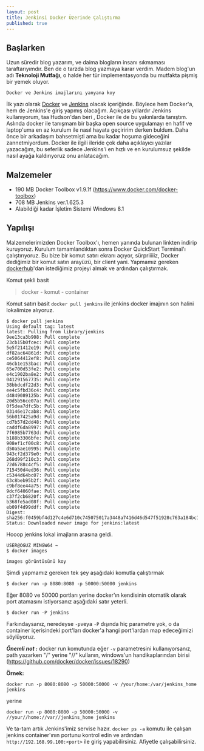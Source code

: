 ```yaml
---
layout: post
title: Jenkinsi Docker Üzerinde Çalıştırma
published: true
---
```



## Başlarken

Uzun süredir blog yazarım, ve daima blogların insanı sıkmaması taraftarıyımdır. Ben de o tarzda blog yazmaya karar verdim. Madem blog'un adı **Teknoloji Mutfağı**, o halde her tür implementasyonda bu mutfakta pişmiş bir yemek oluyor.

```
Docker ve Jenkins imajlarını yanyana koy
```

İlk yazı olarak [Docker](https://hub.docker.com/) ve [Jenkins](https://jenkins-ci.org/) olacak içeriğinde. Böylece hem Docker'a, hem de Jenkins'e giriş yapmış olacağım. Açıkçası yıllardır Jenkins kullanıyorum, taa Hudson'dan beri , Docker ile de bu yakınlarda tanıştım. Aslında docker ile tanışmam bir başka open source uygulamayı en hafif ve laptop'uma en az kurulum ile nasıl hayata geçiririm derken buldum. Daha önce bir arkadaşım bahsetmişti ama bu kadar hoşuma gideceğini zannetmiyordum. Docker ile ilgili ileride çok daha açıklayıcı yazılar yazacağım, bu seferlik sadece Jenkins'i en hızlı ve en kurulumsuz şekilde nasıl ayağa kaldırıyoruz onu anlatacağım.

## Malzemeler

* 190 MB Docker Toolbox v1.9.1f (https://www.docker.com/docker-toolbox)
* 708 MB Jenkins ver.1.625.3
* Alabildiği kadar İşletim Sistemi Windows 8.1 

## Yapılışı

Malzemelerimizden Docker Toolbox'ı, hemen yanında bulunan linkten indirip kuruyoruz. Kurulum tamamlandıktan sonra Docker QuickStart Terminal'ı çalıştırıyoruz. Bu bize bir komut satırı ekranı açıyor, sürpriiiiiz, Docker dediğimiz bir komut satırı arayüzü, bir client yani. Yapmamız gereken [dockerhub](https://hub.docker.com/)'dan istediğimiz projeyi almak ve ardından çalıştırmak.

Komut şekli basit

> docker - komut - container

Komut satırı basit `docker pull jenkins` ile jenkins docker imajının son halini lokalimize alıyoruz.

```
$ docker pull jenkins
Using default tag: latest
latest: Pulling from library/jenkins
9ee13ca3b908: Pull complete
23cb15b0fcec: Pull complete
5e5f21412e19: Pull complete
df82ac64861d: Pull complete
ce5064412ef8: Pull complete
46cb1e153bac: Pull complete
65e700d53fe2: Pull complete
e4c1902ba8e2: Pull complete
041291567735: Pull complete
38bbdcdf22d3: Pull complete
ee4c5fbd36c4: Pull complete
d4849089125b: Pull complete
20d5b56ce07a: Pull complete
0f5dea7dfc5b: Pull complete
03146e17cab8: Pull complete
56b017425a9d: Pull complete
cd7b57d2dd48: Pull complete
caddf6da8997: Pull complete
7f6985b7763d: Pull complete
b188b3306bfe: Pull complete
908ef1cf00c8: Pull complete
d50a5ae10995: Pull complete
943cf2d379e0: Pull complete
268d99f210c3: Pull complete
72d6788c4cf5: Pull complete
715450d4ed36: Pull complete
c5344d64bc07: Pull complete
63c8beb95b2f: Pull complete
c9bf8ee44a75: Pull complete
9dcf64060fae: Pull complete
c37f2cb6820f: Pull complete
b368fe5ad08f: Pull complete
eb09f4d99ddf: Pull complete
Digest: sha256:f0459bf4d127c4e6d710c745075017a3448a7416d46d547f51928c763a184bc1
Status: Downloaded newer image for jenkins:latest
```

Hooop jenkins lokal imajların arasına geldi.

```
USER@OGUZ MINGW64 ~
$ docker images
```

```
images görüntüsünü koy
```

Şimdi yapmamız gereken tek şey aşağıdaki komutla çalıştırmak

```
$ docker run -p 8080:8080 -p 50000:50000 jenkins
```

Eğer 8080 ve 50000 portları yerine docker'ın kendisinin otomatik olarak port atamasını istiyorsanız aşağıdaki satır yeterli.

```
$ docker run -P jenkins
```

Farkındaysanız, neredeyse `-p`veya `-P` dışında hiç parametre yok, o da container içerisindeki port'ları docker'a hangi port'lardan map edeceğimizi söylüyoruz.

**_Önemli not :_** docker run komutunda eğer `-v` parametresini kullanıyorsanız, path yazarken "/" yerine "//" kullanın, windows'un handikaplarından birisi (https://github.com/docker/docker/issues/18290)

**Örnek:**

```
docker run -p 8080:8080 -p 50000:50000 -v /your/home:/var/jenkins_home jenkins
```
yerine
``` 
docker run -p 8080:8080 -p 50000:50000 -v //your//home://var//jenkins_home jenkins
```

Ve ta-tam artık Jenkins'imiz servise hazır. `docker ps -a` komutu ile çalışan jenkins container'ının portunu kontrol edin ve ardından `http://192.168.99.100:<port>` ile giriş yapabilirsiniz. Afiyetle çalışabilirsiniz.
